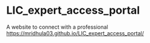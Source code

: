 # LIC_expert_access_portal
A website to connect with a professional
https://mridhula03.github.io/LIC_expert_access_portal/
